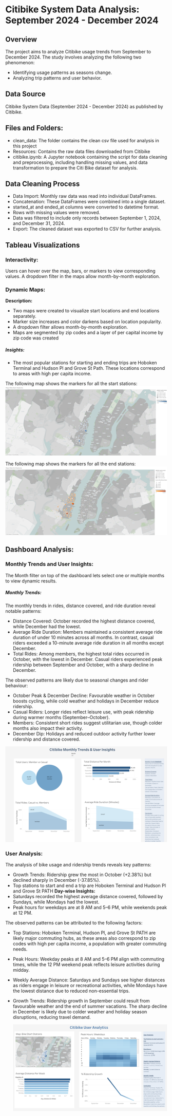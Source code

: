 # Citibike System Data Analysis: September 2024 - December 2024

## Overview
The project aims to analyze Citibike usage trends from September to December 2024. The study involves analyzing the following two phenomenon:
   * Identifying usage patterns as seasons change.
   * Analyzing trip patterns and user behavior.

## Data Source 
Citibike System Data (September 2024 - December 2024) as published by Citibike.

## Files and Folders:
   * clean_data: The folder contains the clean csv file used for analysis in this project
   * Resources: Contains the raw data files downloaded from Citibike 
   * citibike.ipynb: A Jupyter notebook containing the script for data cleaning and preprocessing, including handling missing values, and data transformation to prepare the Citi Bike dataset for analysis.

## Data Cleaning Process
   * Data Import: Monthly raw data was read into individual DataFrames.
   * Concatenation: These DataFrames were combined into a single dataset.
   * started_at and ended_at columns were converted to datetime format.
   * Rows with missing values were removed.
   * Data was filtered to include only records between September 1, 2024, and December 31, 2024.
   * Export: The cleaned dataset was exported to CSV for further analysis.
## Tableau Visualizations
### Interactivity: 
Users can hover over the map, bars, or markers to view corresponding values. A dropdown filter in the maps allow month-by-month exploration.
### Dynamic Maps:
**Description:**
   * Two maps were created to visualize start locations and end locations separately.
   * Marker size increases and color darkens based on location popularity.
   * A dropdown filter allows month-by-month exploration.
   * Maps are segmented by zip codes and a layer of per capital income by zip code was created
##### Insights:

   * The most popular stations for starting and ending trips are Hoboken Terminal and Hudson Pl and Grove St Path.
These locations correspond to areas with high per capita income.

The following map shows the markers for all the start stations:
![image alt](https://github.com/ruprekhab/Tableau/blob/709ce6e2d63e1b650bc8eeb099d1d55d5d8615a9/Images/Map_%20Bike%20Start%20Stations.png)

The following map shows the markers for all the end stations:
![image alt](https://github.com/ruprekhab/Tableau/blob/deb6ebff73fc73b125def03a505f46cdf704369b/Images/Map_%20Bike%20End%20Stations.png)
## Dashboard Analysis:

### Monthly Trends and User Insights: 
The Month filter on top of the dashboard lets select one or multiple months to view dynamic results.
##### Monthly Trends:
The monthly trends in rides, distance covered, and ride duration reveal notable patterns:
   * Distance Covered: October recorded the highest distance covered, while December had the lowest.
   * Average Ride Duration: Members maintained a consistent average ride duration of under 10 minutes across all months. In contrast, casual riders exceeded a 10-minute average ride duration in all months except December.
   * Total Rides: Among members, the highest total rides occurred in October, with the lowest in December. Casual riders experienced peak ridership between September and October, with a sharp decline in December.
     

The observed patterns are likely due to seasonal changes and rider behaviour:
   * October Peak & December Decline: Favourable weather in October boosts cycling, while cold weather and holidays in December reduce ridership.
   * Casual Riders: Longer rides reflect leisure use, with peak ridership during warmer months (September–October).
   * Members: Consistent short rides suggest utilitarian use, though colder months also impact their activity.
   * December Dip: Holidays and reduced outdoor activity further lower ridership and distance covered.

  ![image alt](https://github.com/ruprekhab/Tableau/blob/deb6ebff73fc73b125def03a505f46cdf704369b/Images/Monthly%20Trends%20%26%20User%20Insights.png)
   


### User Analysis:
The analysis of bike usage and ridership trends reveals key patterns:
   * Growth Trends: Ridership grew the most in October (+2.38%) but declined sharply in December (-37.85%).
   * Top stations to start and end a trip are Hoboken Terminal and Hudson Pl and Grove St PATH
**Day-wise Insights:**
   * Saturdays recorded the highest average distance covered, followed by Sundays, while Mondays had the lowest.
   * Peak hours for weekdays are at 8 AM and 5–6 PM, while weekends peak at 12 PM.

The observed patterns can be attributed to the following factors:
   * Top Stations: Hoboken Terminal, Hudson Pl, and Grove St PATH are likely major commuting hubs, as these areas also correspond to zip codes with high per capita income, a population with greater commuting needs.
   * Peak Hours: Weekday peaks at 8 AM and 5–6 PM align with commuting times, while the 12 PM weekend peak reflects leisure activities during midday.
   * Weekly Average Distance: Saturdays and Sundays see higher distances as riders engage in leisure or recreational activities, while Mondays have the lowest distance due to reduced non-essential trips.
   * Growth Trends: Ridership growth in September could result from favourable weather and the end of summer vacations. The sharp decline in December is likely due to colder weather and holiday season disruptions, reducing travel demand.

     ![image alt](https://github.com/ruprekhab/Tableau/blob/deb6ebff73fc73b125def03a505f46cdf704369b/Images/Bike%20User%20Analysis.png)








